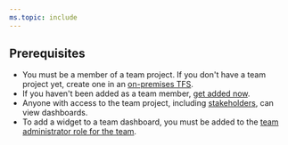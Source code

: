 ```yaml
---
ms.topic: include
---
```


<a id="permissions">  </a>
## Prerequisites  
- You must be a member of a team project. If you don't have a team project yet, create one in an [on-premises TFS](/vsts/organizations/projects/create-project). 
- If you haven't been added as a team member, [get added now](/vsts/organizations/security/add-users-team-project).
- Anyone with access to the team project, including [stakeholders](/vsts/organizations/security/get-started-stakeholder), can view dashboards.
- To add a widget to a team dashboard, you must be added to the [team administrator role for the team](/vsts/organizations/settings/add-team-administrator).    
